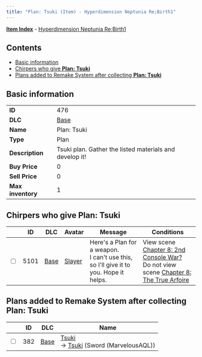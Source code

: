 ```yaml
---
title: "Plan: Tsuki (Item) - Hyperdimension Neptunia Re;Birth1"
---
```


[**Item Index**](/neptunia/rb1/item/index.html) - [Hyperdimension Neptunia Re;Birth1](/neptunia/rb1)

## Contents

- [Basic information](#basic-information)
- [Chirpers who give **Plan: Tsuki**](#chirpers-who-give-plan-tsuki)
- [Plans added to Remake System after collecting **Plan: Tsuki**](#plans-added-to-remake-system-after-collecting-plan-tsuki)

## Basic information

|   |   |
| -- | -- |
| **ID** | 476 |
| **DLC** | [Base](/neptunia/rb1/dlc/1-base.html) |
| **Name** | Plan: Tsuki |
| **Type** | Plan |
| **Description** | Tsuki plan. Gather the listed materials and develop it! |
| **Buy Price** | 0 |
| **Sell Price** | 0 |
| **Max inventory** | 1 |


## Chirpers who give **Plan: Tsuki**

|    | ID | DLC | Avatar | Message | Conditions |
| -- | -- | --- | ------ | ------- | ---------- |
| <input type="checkbox" id="rb1-chirper-event-1-5101" class="trackbox" /> | 5101 | [Base](/neptunia/rb1/dlc/1-base.html) | [Slayer](/neptunia/rb1/undefined/1-227-slayer.html) | Here's a Plan for a weapon.<br />I can't use this, so I'll give it to you. Hope it helps. | View scene [Chapter 8: 2nd Console War?](/neptunia/rb1/scene/1-802-chapter-8-2nd-console-war.html)<br />Do not view scene [Chapter 8: The True Arfoire](/neptunia/rb1/scene/1-807-chapter-8-the-true-arfoire.html) |


## Plans added to Remake System after collecting **Plan: Tsuki**

|    | ID | DLC | Name |
| -- | -- | --- | ---- |
| <input type="checkbox" id="rb1-remake-1-382" class="trackbox" /> | 382 | [Base](/neptunia/rb1/dlc/1-base.html) | [Tsuki](/neptunia/rb1/remake/1-382-tsuki.html)<br /> → [Tsuki](/neptunia/rb1/item/1-2416-tsuki.html) (Sword (MarvelousAQL)) |
